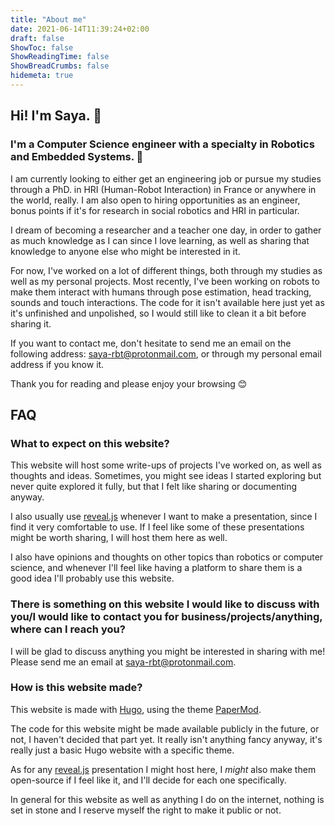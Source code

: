```yaml
---
title: "About me"
date: 2021-06-14T11:39:24+02:00
draft: false
ShowToc: false
ShowReadingTime: false
ShowBreadCrumbs: false
hidemeta: true
---
```


## Hi! I'm Saya. 👋

### I'm a Computer Science engineer with a specialty in Robotics and Embedded Systems. 🤖

I am currently looking to either get an engineering job or pursue my studies through a PhD. in HRI (Human-Robot Interaction) in France or anywhere in the world, really. I am also open to hiring opportunities as an engineer, bonus points if it's for research in social robotics and HRI in particular.

I dream of becoming a researcher and a teacher one day, in order to gather as much knowledge as I can since I love learning, as well as sharing that knowledge to anyone else who might be interested in it.

For now, I've worked on a lot of different things, both through my studies as well as my personal projects. Most recently, I've been working on robots to make them interact with humans through pose estimation, head tracking, sounds and touch interactions. The code for it isn't available here just yet as it's unfinished and unpolished, so I would still like to clean it a bit before sharing it.

If you want to contact me, don't hesitate to send me an email on the following address: saya-rbt@protonmail.com, or through my personal email address if you know it.

Thank you for reading and please enjoy your browsing 😊

## FAQ

### What to expect on this website?

This website will host some write-ups of projects I've worked on, as well as thoughts and ideas. Sometimes, you might see ideas I started exploring but never quite explored it fully, but that I felt like sharing or documenting anyway.

I also usually use [reveal.js](https://github.com/hakimel/reveal.js/) whenever I want to make a presentation, since I find it very comfortable to use. If I feel like some of these presentations might be worth sharing, I will host them here as well.

I also have opinions and thoughts on other topics than robotics or computer science, and whenever I'll feel like having a platform to share them is a good idea I'll probably use this website.

### There is something on this website I would like to discuss with you/I would like to contact you for business/projects/anything, where can I reach you?

I will be glad to discuss anything you might be interested in sharing with me! Please send me an email at saya-rbt@protonmail.com.

### How is this website made?

This website is made with [Hugo](https://gohugo.io), using the theme [PaperMod](https://themes.gohugo.io/hugo-papermod/).

The code for this website might be made available publicly in the future, or not, I haven't decided that part yet. It really isn't anything fancy anyway, it's really just a basic Hugo website with a specific theme.

As for any [reveal.js](https://github.com/hakimel/reveal.js/) presentation I might host here, I *might* also make them open-source if I feel like it, and I'll decide for each one specifically.

In general for this website as well as anything I do on the internet, nothing is set in stone and I reserve myself the right to make it public or not.